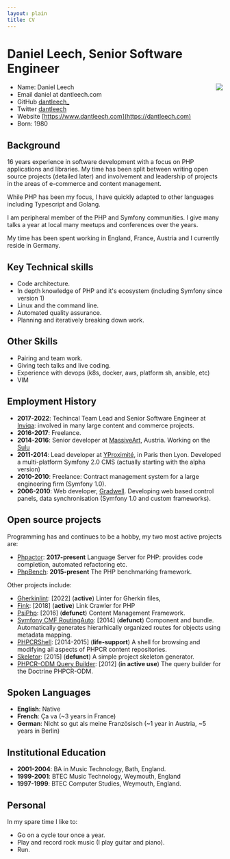 ```yaml
---
layout: plain
title: CV
---
```


Daniel Leech, Senior Software Engineer
======================================

<div style="float: right">
<img src="/images/me-small.jpg"/>
</div>

- Name: Daniel Leech
- Email daniel at dantleech.com
- GitHub [dantleech_](https://github.com/dantleech)
- Twitter [dantleech](https://twitter.com/dantleech)
- Website [https://www.dantleech.com](https://dantleech.com)
- Born: 1980

Background
----------

16 years experience in software development with a focus on PHP applications
and libraries. My time has been split between writing open source projects
(detailed later) and involvement and leadership of projects in the areas of
e-commerce and content management.

While PHP has been my focus, I have quickly adapted to other languages
including Typescript and Golang.

I am peripheral member of the PHP and Symfony communities. I give many talks a
year at local many meetups and conferences over the years.

My time has been spent working in England, France, Austria and I currently
reside in Germany.

Key Technical skills
--------------------

- Code architecture.
- In depth knowledge of PHP and it's ecosystem (including Symfony since version 1)
- Linux and the command line.
- Automated quality assurance.
- Planning and iteratively breaking down work.

Other Skills
------------

- Pairing and team work.
- Giving tech talks and live coding.
- Experience with devops (k8s, docker, aws, platform sh, ansible, etc)
- VIM

Employment History
------------------

- **2017-2022**: Techincal Team Lead and Senior Software Engineer at [Inviqa](https://inviqa.com): involved in many large content and commerce projects.
- **2016-2017**: Freelance.
- **2014-2016**: Senior developer at [MassiveArt](https://www.massiveart.com), Austria. Working on the [Sulu](https**://sulu.io)
- **2011-2014**: Lead developer at [YProximité](https://www.y-proximite.fr), in Paris then Lyon.  Developed a multi-platform Symfony 2.0 CMS (actually starting with the alpha version)
- **2010-2010**: Freelance: Contract management system for a large engineering firm (Symfony 1.0).
- **2006-2010**: Web developer, [Gradwell](https://www.gradwell.com). Developing web based control panels, data synchronisation (Symfony 1.0 and custom frameworks).

Open source projects
--------------------

Programming has and continues to be a hobby, my two most active projects are:

- [Phpactor](https://github.com/phpactor/phpactor): **2017-present** Language Server for PHP: provides code completion, automated refactoring etc.
- [PhpBench](https://github.com/phpbench/phpbench): **2015-present** The PHP benchmarking framework.

Other projects include:

- [Gherkinlint](https://github.com/dantleech/gherkin-lint-php): [2022] (**active**) Linter for Gherkin  files,
- [Fink](https://github.com/dantleech/fink): [2018] (**active**) Link Crawler for PHP
- [PsiPhp](https://github.com/phpactor/phpactor): [2016] (**defunct**) Content Management Framework.
- [Symfony CMF RoutingAuto](http://symfony.com/doc/current/cmf/bundles/routing_auto/introduction.html): [2014] (**defunct**) Component and bundle. Automatically generates
  hierarhically organized routes for objects using metadata mapping.
- [PHPCRShell](https://phpcr.readthedocs.io/en/latest/phpcr-shell/index.html): [2014-2015] (**life-support**) A shell for browsing and modifying all aspects of PHPCR content
  repositories.  
- [Skeletor](http://dantleech.github.io/skeletor): [2015] (**defunct**) A simple project skeleton generator.
- [PHPCR-ODM Query Builder](http://doctrine-orm.readthedocs.io/projects/doctrine-phpcr-odm/en/latest/reference/query-builder.html): [2012] (**in active use**) The query builder for the Doctrine PHPCR-ODM.

Spoken Languages
----------------

- **English**: Native
- **French**: Ça va (~3 years in France)
- **German**: Nicht so gut als meine Französisch (~1 year in Austria, ~5 years in Berlin)

Institutional Education
-----------------------

- **2001-2004**: BA in Music Technology, Bath, England.
- **1999-2001**: BTEC Music Technology, Weymouth, England
- **1997-1999**: BTEC Computer Studies, Weymouth, England.

Personal
--------

In my spare time I like to:

- Go on a cycle tour once a year. 
- Play and record rock music (I play guitar and piano).
- Run.


